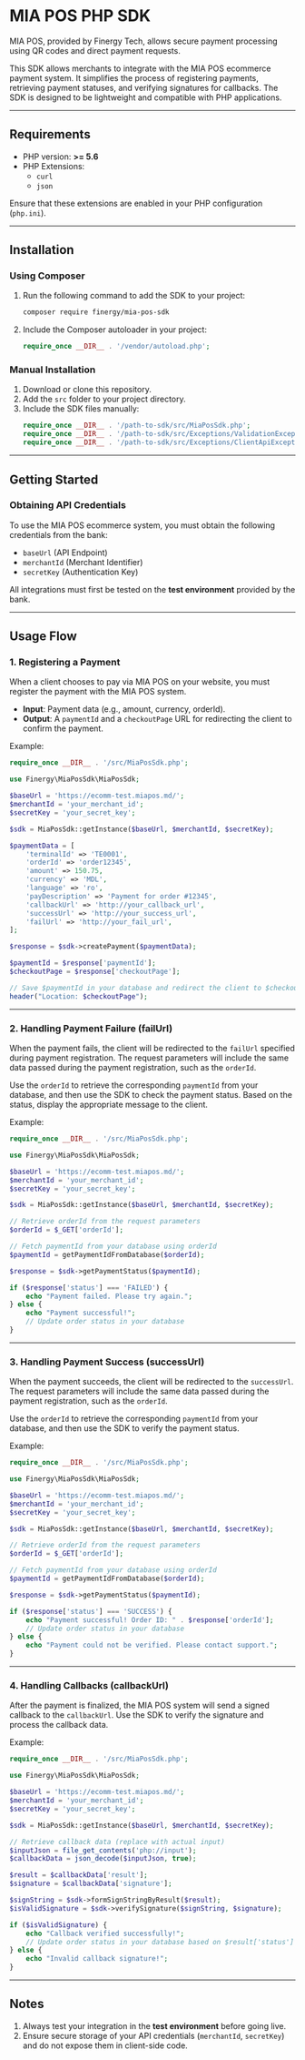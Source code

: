 # MIA POS PHP SDK
MIA POS, provided by Finergy Tech, allows secure payment processing using QR codes and direct payment requests.

This SDK allows merchants to integrate with the MIA POS ecommerce payment system. It simplifies the process of registering payments, retrieving payment statuses, and verifying signatures for callbacks. The SDK is designed to be lightweight and compatible with PHP applications.

---

## Requirements

- PHP version: **>= 5.6**
- PHP Extensions:
    - `curl`
    - `json`

Ensure that these extensions are enabled in your PHP configuration (`php.ini`).

---

## Installation

### Using Composer

1. Run the following command to add the SDK to your project:
   ```bash
   composer require finergy/mia-pos-sdk
   ```

2. Include the Composer autoloader in your project:
   ```php
   require_once __DIR__ . '/vendor/autoload.php';
   ```

### Manual Installation

1. Download or clone this repository.
2. Add the `src` folder to your project directory.
3. Include the SDK files manually:
   ```php
   require_once __DIR__ . '/path-to-sdk/src/MiaPosSdk.php';
   require_once __DIR__ . '/path-to-sdk/src/Exceptions/ValidationException.php';
   require_once __DIR__ . '/path-to-sdk/src/Exceptions/ClientApiException.php';
   ```

---

## Getting Started

### Obtaining API Credentials

To use the MIA POS ecommerce system, you must obtain the following credentials from the bank:

- `baseUrl` (API Endpoint)
- `merchantId` (Merchant Identifier)
- `secretKey` (Authentication Key)

All integrations must first be tested on the **test environment** provided by the bank.

---

## Usage Flow

### 1. Registering a Payment

When a client chooses to pay via MIA POS on your website, you must register the payment with the MIA POS system.

- **Input**: Payment data (e.g., amount, currency, orderId).
- **Output**: A `paymentId` and a `checkoutPage` URL for redirecting the client to confirm the payment.

Example:

```php
require_once __DIR__ . '/src/MiaPosSdk.php';

use Finergy\MiaPosSdk\MiaPosSdk;

$baseUrl = 'https://ecomm-test.miapos.md/';
$merchantId = 'your_merchant_id';
$secretKey = 'your_secret_key';

$sdk = MiaPosSdk::getInstance($baseUrl, $merchantId, $secretKey);

$paymentData = [
    'terminalId' => 'TE0001',
    'orderId' => 'order12345',
    'amount' => 150.75,
    'currency' => 'MDL',
    'language' => 'ro',
    'payDescription' => 'Payment for order #12345',
    'callbackUrl' => 'http://your_callback_url',
    'successUrl' => 'http://your_success_url',
    'failUrl' => 'http://your_fail_url',
];

$response = $sdk->createPayment($paymentData);

$paymentId = $response['paymentId'];
$checkoutPage = $response['checkoutPage'];

// Save $paymentId in your database and redirect the client to $checkoutPage
header("Location: $checkoutPage");
```

---


### 2. Handling Payment Failure (failUrl)

When the payment fails, the client will be redirected to the `failUrl` specified during payment registration. The request parameters will include the same data passed during the payment registration, such as the `orderId`.

Use the `orderId` to retrieve the corresponding `paymentId` from your database, and then use the SDK to check the payment status. Based on the status, display the appropriate message to the client.

Example:

```php
require_once __DIR__ . '/src/MiaPosSdk.php';

use Finergy\MiaPosSdk\MiaPosSdk;

$baseUrl = 'https://ecomm-test.miapos.md/';
$merchantId = 'your_merchant_id';
$secretKey = 'your_secret_key';

$sdk = MiaPosSdk::getInstance($baseUrl, $merchantId, $secretKey);

// Retrieve orderId from the request parameters
$orderId = $_GET['orderId'];

// Fetch paymentId from your database using orderId
$paymentId = getPaymentIdFromDatabase($orderId);

$response = $sdk->getPaymentStatus($paymentId);

if ($response['status'] === 'FAILED') {
    echo "Payment failed. Please try again.";
} else {
    echo "Payment successful!";
    // Update order status in your database
}
```

---

### 3. Handling Payment Success (successUrl)

When the payment succeeds, the client will be redirected to the `successUrl`. The request parameters will include the same data passed during the payment registration, such as the `orderId`.

Use the `orderId` to retrieve the corresponding `paymentId` from your database, and then use the SDK to verify the payment status.

Example:

```php
require_once __DIR__ . '/src/MiaPosSdk.php';

use Finergy\MiaPosSdk\MiaPosSdk;

$baseUrl = 'https://ecomm-test.miapos.md/';
$merchantId = 'your_merchant_id';
$secretKey = 'your_secret_key';

$sdk = MiaPosSdk::getInstance($baseUrl, $merchantId, $secretKey);

// Retrieve orderId from the request parameters
$orderId = $_GET['orderId'];

// Fetch paymentId from your database using orderId
$paymentId = getPaymentIdFromDatabase($orderId);

$response = $sdk->getPaymentStatus($paymentId);

if ($response['status'] === 'SUCCESS') {
    echo "Payment successful! Order ID: " . $response['orderId'];
    // Update order status in your database
} else {
    echo "Payment could not be verified. Please contact support.";
}
```

---

### 4. Handling Callbacks (callbackUrl)

After the payment is finalized, the MIA POS system will send a signed callback to the `callbackUrl`. Use the SDK to verify the signature and process the callback data.

Example:

```php
require_once __DIR__ . '/src/MiaPosSdk.php';

use Finergy\MiaPosSdk\MiaPosSdk;

$baseUrl = 'https://ecomm-test.miapos.md/';
$merchantId = 'your_merchant_id';
$secretKey = 'your_secret_key';

$sdk = MiaPosSdk::getInstance($baseUrl, $merchantId, $secretKey);

// Retrieve callback data (replace with actual input)
$inputJson = file_get_contents('php://input');
$callbackData = json_decode($inputJson, true);

$result = $callbackData['result'];
$signature = $callbackData['signature'];

$signString = $sdk->formSignStringByResult($result);
$isValidSignature = $sdk->verifySignature($signString, $signature);

if ($isValidSignature) {
    echo "Callback verified successfully!";
    // Update order status in your database based on $result['status']
} else {
    echo "Invalid callback signature!";
}
```

---

## Notes

1. Always test your integration in the **test environment** before going live.
2. Ensure secure storage of your API credentials (`merchantId`, `secretKey`) and do not expose them in client-side code.